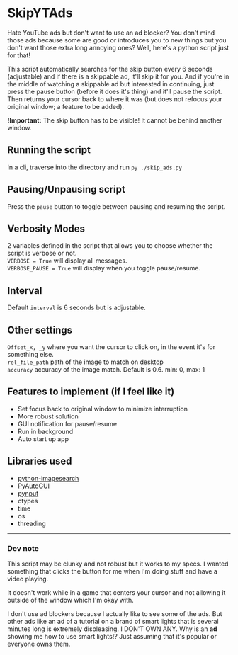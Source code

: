 # SkipYTAds

Hate YouTube ads but don't want to use an ad blocker? You don't mind those ads because some are good or introduces you to new things but you don't want those extra long annoying ones? Well, here's a python script just for that!

This script automatically searches for the skip button every 6 seconds (adjustable) and if there is a skippable ad, it'll skip it for you. And if you're in the middle of watching a skippable ad but interested in continuing, just press the pause button (before it does it's thing) and it'll pause the script. Then returns your cursor back to where it was (but does not refocus your original window; a feature to be added).

**!Important:** The skip button has to be visible! It cannot be behind another window.


## Running the script
In a cli, traverse into the directory and run `py ./skip_ads.py`

## Pausing/Unpausing script
Press the `pause` button to toggle between pausing and resuming the script.

## Verbosity Modes
2 variables defined in the script that allows you to choose whether the script is verbose or not.  
`VERBOSE = True` will display all messages.  
`VERBOSE_PAUSE = True` will display when you toggle pause/resume.  

## Interval
Default `interval` is 6 seconds but is adjustable.

## Other settings
`Offset_x, _y` where you want the cursor to click on, in the event it's for something else.  
`rel_file_path` path of the image to match on desktop  
`accuracy` accuracy of the image match. Default is 0.6. min: 0, max: 1

## Features to implement (if I feel like it)
- Set focus back to original window to minimize interruption
- More robust solution
- GUI notification for pause/resume
- Run in background
- Auto start up app

## Libraries used
- [python-imagesearch](https://github.com/drov0/python-imagesearch)
- [PyAutoGUI](https://github.com/asweigart/pyautogui)
- [pynput](https://pypi.org/project/pynput/)
- ctypes
- time
- os
- threading

---

### Dev note
This script may be clunky and not robust but it works to my specs. I wanted something that clicks the button for me when I'm doing stuff and have a video playing. 

It doesn't work while in a game that centers your cursor and not allowing it outside of the window which I'm okay with. 

I don't use ad blockers because I actually like to see some of the ads. But other ads like an ad of a tutorial on a brand of smart lights that is several minutes long is extremely displeasing. I DON'T OWN ANY. Why is an **ad** showing me how to use smart lights!? Just assuming that it's popular or everyone owns them.
